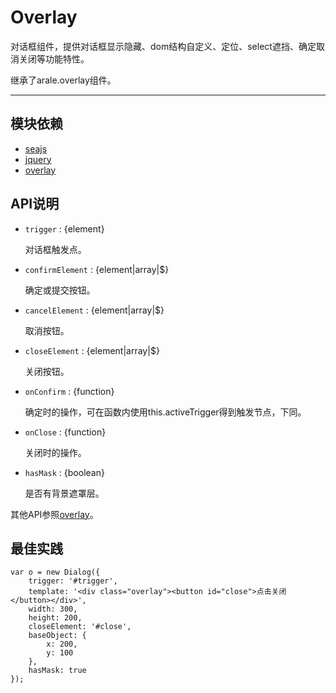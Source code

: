 
# Overlay

对话框组件，提供对话框显示隐藏、dom结构自定义、定位、select遮挡、确定取消关闭等功能特性。

继承了arale.overlay组件。

---


## 模块依赖

 - [seajs](seajs/README.md)
 - [jquery](jquery/README.md)
 - [overlay](overlay/README.md)


## API说明

* `trigger` : {element}

    对话框触发点。

* `confirmElement` : {element|array|$}

    确定或提交按钮。

* `cancelElement` : {element|array|$}

    取消按钮。

* `closeElement` : {element|array|$}

    关闭按钮。

* `onConfirm` : {function}

    确定时的操作，可在函数内使用this.activeTrigger得到触发节点，下同。

* `onClose` : {function}

    关闭时的操作。

* `hasMask` : {boolean}

    是否有背景遮罩层。

其他API参照[overlay](overlay/README.md)。


## 最佳实践

    var o = new Dialog({
        trigger: '#trigger',
        template: '<div class="overlay"><button id="close">点击关闭</button></div>',
        width: 300,
        height: 200,
        closeElement: '#close',
        baseObject: {
            x: 200,
            y: 100
        },
        hasMask: true
    });



